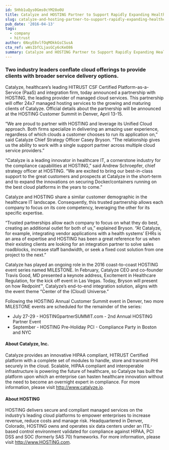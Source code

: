 ```yaml
---
id: 5Hhb1uQys0Gms0cYM28o0U
title: Catalyze and HOSTING Partner to Support Rapidly Expanding Healthcare IT Market
slug: catalyze-and-hosting-partner-to-support-rapidly-expanding-healthcare-it-market
pub_date: '2016-04-13'
tags:
  - company
  - hitrust
author: 6NxyE8vlfOqMOkkGsCSusA
cta_ref: wWsIbfCLjasGCy6cKeO86
summary: Catalyze and HOSTING Partner to Support Rapidly Expanding Healthcare IT Market
---
```

### Two industry leaders conflate cloud offerings to provide clients with broader service delivery options.

Catalyze, healthcare’s leading HITRUST CSF Certified Platform-as-a-Service (PaaS) and integration firm, today announced a partnership with HOSTING, the leading provider of managed cloud services. This partnership will offer 24x7 managed hosting services to the growing and maturing clients of Catalyze. Official details about the partnership will be announced at the HOSTING Customer Summit in Denver, April 13-15.

“We are proud to partner with HOSTING and leverage its Unified Cloud approach. Both firms specialize in delivering an amazing user experience, regardless of which clouds a customer chooses to run its application on,” said Catalyze Chief Strategy Officer Casey Bryson. “The relationship gives us the ability to work with a single support partner across multiple cloud service providers.”

“Catalyze is a leading innovator in healthcare IT, a cornerstone industry for the compliance capabilities at HOSTING,” said Andrew Schroepfer, chief strategy officer at HOSTING. “We are excited to bring our best-in-class support to the great customers and prospects at Catalyze in the short-term and to expand the innovations on securing Docker/containers running on the best cloud platforms in the years to come.”

Catalyze and HOSTING share a similar customer demographic in the healthcare IT landscape. Consequently, this trusted partnership allows each company to focus on its core competency, leveraging the other for its specific expertise.

“Trusted partnerships allow each company to focus on what they do best, creating an additional outlet for both of us,” explained Bryson. “At Catalyze, for example, integrating vendor applications with a health systems’ EHRs is an area of expertise and HOSTING has been a great reference for us when their existing clients are looking for an integration partner to solve sales roadblocks, increase staff bandwidth, or seek a fixed cost solution from one project to the next.”

Catalyze has played an ongoing role in the 2016 coast-to-coast HOSTING event series named MILESTONE. In February, Catalyze CEO and co-founder Travis Good, MD presented a keynote address, Excitement in Healthcare Regulation, for the kick off event in Las Vegas. Today, Bryson will present on how Redpoint™, Catalyze’s end-to-end integration solution, aligns with the event theme “Center of the (Cloud) Universe.”

Following the HOSTING Annual Customer Summit event in Denver, two more MILESTONE events are scheduled for the remainder of the series:

* July 27-29 - HOSTINGpartnerSUMMIT.com - 2nd Annual HOSTING Partner Event
* September - HOSTING Pre-Holiday PCI - Compliance Party in Boston and NYC

#### About Catalyze, Inc.

Catalyze provides an innovative HIPAA compliant, HITRUST Certified platform with a complete set of modules to handle, store and transmit PHI securely in the cloud. Scalable, HIPAA compliant and interoperable infrastructure is powering the future of healthcare, so Catalyze has built the platform upon which an enterprise can hasten healthcare innovation without the need to become an overnight expert in compliance. For more information, please visit http://www.catalyze.io.

#### About HOSTING

HOSTING delivers secure and compliant managed services on the industry’s leading cloud platforms to empower enterprises to increase revenue, reduce costs and manage risk. Headquartered in Denver, Colorado, HOSTING owns and operates six data centers under an ITIL-based control environment validated for compliance against HIPAA, PCI DSS and SOC (formerly SAS 70) frameworks. For more information, please visit http://www.HOSTING.com.

  